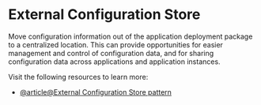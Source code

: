 # External Configuration Store

Move configuration information out of the application deployment package to a centralized location. This can provide opportunities for easier management and control of configuration data, and for sharing configuration data across applications and application instances.

Visit the following resources to learn more:

- [@article@External Configuration Store pattern](https://learn.microsoft.com/en-us/azure/architecture/patterns/external-configuration-store)
